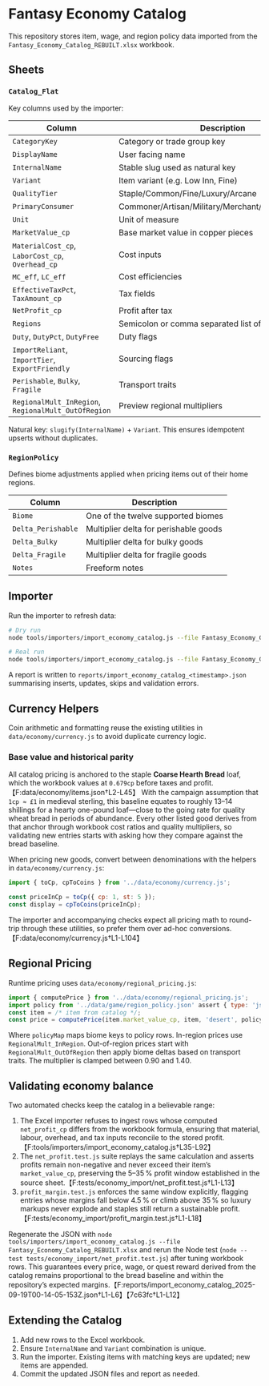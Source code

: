 # Fantasy Economy Catalog

This repository stores item, wage, and region policy data imported from the `Fantasy_Economy_Catalog_REBUILT.xlsx` workbook.

## Sheets

### `Catalog_Flat`
Key columns used by the importer:

| Column | Description |
| --- | --- |
| `CategoryKey` | Category or trade group key |
| `DisplayName` | User facing name |
| `InternalName` | Stable slug used as natural key |
| `Variant` | Item variant (e.g. Low Inn, Fine) |
| `QualityTier` | Staple/Common/Fine/Luxury/Arcane |
| `PrimaryConsumer` | Commoner/Artisan/Military/Merchant/Temple/Noble/All |
| `Unit` | Unit of measure |
| `MarketValue_cp` | Base market value in copper pieces |
| `MaterialCost_cp`, `LaborCost_cp`, `Overhead_cp` | Cost inputs |
| `MC_eff`, `LC_eff` | Cost efficiencies |
| `EffectiveTaxPct`, `TaxAmount_cp` | Tax fields |
| `NetProfit_cp` | Profit after tax |
| `Regions` | Semicolon or comma separated list of biomes |
| `Duty`, `DutyPct`, `DutyFree` | Duty flags |
| `ImportReliant`, `ImportTier`, `ExportFriendly` | Sourcing flags |
| `Perishable`, `Bulky`, `Fragile` | Transport traits |
| `RegionalMult_InRegion`, `RegionalMult_OutOfRegion` | Preview regional multipliers |

Natural key: `slugify(InternalName)` + `Variant`. This ensures idempotent upserts without duplicates.

### `RegionPolicy`
Defines biome adjustments applied when pricing items out of their home regions.

| Column | Description |
| --- | --- |
| `Biome` | One of the twelve supported biomes |
| `Delta_Perishable` | Multiplier delta for perishable goods |
| `Delta_Bulky` | Multiplier delta for bulky goods |
| `Delta_Fragile` | Multiplier delta for fragile goods |
| `Notes` | Freeform notes |

## Importer

Run the importer to refresh data:

```bash
# Dry run
node tools/importers/import_economy_catalog.js --file Fantasy_Economy_Catalog_REBUILT.xlsx --dry-run

# Real run
node tools/importers/import_economy_catalog.js --file Fantasy_Economy_Catalog_REBUILT.xlsx
```

A report is written to `reports/import_economy_catalog_<timestamp>.json` summarising inserts, updates, skips and validation errors.

## Currency Helpers

Coin arithmetic and formatting reuse the existing utilities in `data/economy/currency.js` to avoid duplicate currency logic.

### Base value and historical parity

All catalog pricing is anchored to the staple **Coarse Hearth Bread** loaf, which the workbook values at `0.679cp` before taxes and profit.【F:data/economy/items.json†L2-L45】 With the campaign assumption that `1cp ≈ £1` in medieval sterling, this baseline equates to roughly 13–14 shillings for a hearty one-pound loaf—close to the going rate for quality wheat bread in periods of abundance. Every other listed good derives from that anchor through workbook cost ratios and quality multipliers, so validating new entries starts with asking how they compare against the bread baseline.

When pricing new goods, convert between denominations with the helpers in `data/economy/currency.js`:

```js
import { toCp, cpToCoins } from '../data/economy/currency.js';

const priceInCp = toCp({ cp: 1, st: 5 });
const display = cpToCoins(priceInCp);
```

The importer and accompanying checks expect all pricing math to round-trip through these utilities, so prefer them over ad-hoc conversions.【F:data/economy/currency.js†L1-L104】

## Regional Pricing

Runtime pricing uses `data/economy/regional_pricing.js`:

```js
import { computePrice } from '../data/economy/regional_pricing.js';
import policy from '../data/game/region_policy.json' assert { type: 'json' };
const item = /* item from catalog */;
const price = computePrice(item.market_value_cp, item, 'desert', policyMap);
```

Where `policyMap` maps biome keys to policy rows. In-region prices use `RegionalMult_InRegion`. Out-of-region prices start with `RegionalMult_OutOfRegion` then apply biome deltas based on transport traits. The multiplier is clamped between 0.90 and 1.40.

## Validating economy balance

Two automated checks keep the catalog in a believable range:

1. The Excel importer refuses to ingest rows whose computed `net_profit_cp` differs from the workbook formula, ensuring that material, labour, overhead, and tax inputs reconcile to the stored profit.【F:tools/importers/import_economy_catalog.js†L35-L92】
2. The `net_profit.test.js` suite replays the same calculation and asserts profits remain non-negative and never exceed their item’s `market_value_cp`, preserving the 5–35 % profit window established in the source sheet.【F:tests/economy_import/net_profit.test.js†L1-L13】
3. `profit_margin.test.js` enforces the same window explicitly, flagging entries whose margins fall below 4.5 % or climb above 35 % so luxury markups never explode and staples still return a sustainable profit.【F:tests/economy_import/profit_margin.test.js†L1-L18】

Regenerate the JSON with `node tools/importers/import_economy_catalog.js --file Fantasy_Economy_Catalog_REBUILT.xlsx` and rerun the Node test (`node --test tests/economy_import/net_profit.test.js`) after tuning workbook rows. This guarantees every price, wage, or quest reward derived from the catalog remains proportional to the bread baseline and within the repository’s expected margins.【F:reports/import_economy_catalog_2025-09-19T00-14-05-153Z.json†L1-L6】【7c63fc†L1-L12】

## Extending the Catalog

1. Add new rows to the Excel workbook.
2. Ensure `InternalName` and `Variant` combination is unique.
3. Run the importer. Existing items with matching keys are updated; new items are appended.
4. Commit the updated JSON files and report as needed.
